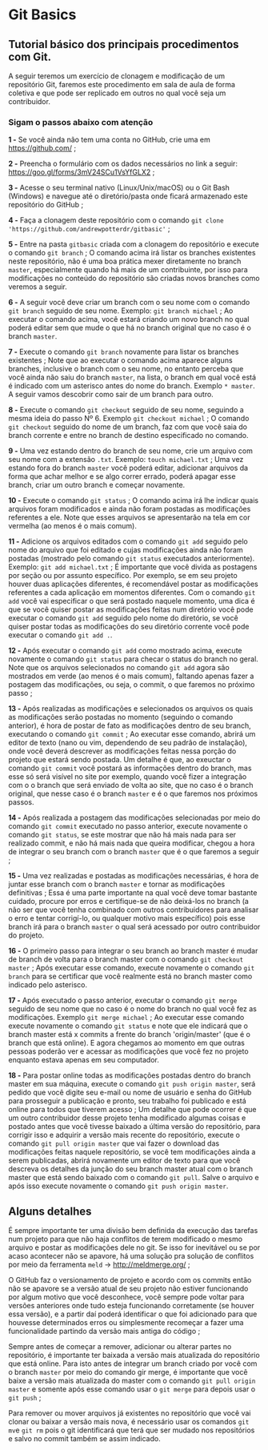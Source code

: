 # Git Basics

## Tutorial básico dos principais procedimentos com Git.

A seguir teremos um exercício de clonagem e modificação de um repositório Git, faremos este procedimento em sala de aula de forma coletiva e que pode ser replicado em outros no qual você seja um contribuidor.

### Sigam o passos abaixo com atenção

**1 -** Se você ainda não tem uma conta no GitHub, crie uma em https://github.com/ ;

**2 -** Preencha o formulário com os dados necessários no link a seguir: https://goo.gl/forms/3mV24SCu1VsYfGLX2 ;

**3 -** Acesse o seu terminal nativo (Linux/Unix/macOS) ou o Git Bash (Windows) e navegue até o diretório/pasta onde ficará armazenado este repositório do GitHub ;

**4 -** Faça a clonagem deste repositório com o comando `git clone 'https://github.com/andrewpotterdr/gitbasic'` ;

**5 -** Entre na pasta `gitbasic` criada com a clonagem do repositório e execute o comando `git branch` ;
O comando acima irá listar os branches existentes neste repositório, não é uma boa prática mexer diretamente no branch `master`, especialmente quando há mais de um contribuinte, por isso para modificações no conteúdo do repositório são criadas novos branches como veremos a seguir.

**6 -** A seguir você deve criar um branch com o seu nome com o comando `git branch` seguido de seu nome. Exemplo: `git branch michael` ;
Ao executar o comando acima, você estará criando um novo branch no qual poderá editar sem que mude o que há no branch original que no caso é o branch `master`.

**7 -** Execute o comando `git branch` novamente para listar os branches existentes ;
Note que ao executar o comando acima aparece alguns branches, inclusive o branch com o seu nome, no entanto perceba que você ainda não saiu do branch `master`, na lista, o branch em qual você está é indicado com um asterisco antes do nome do branch. Exemplo `* master`. A seguir vamos descobrir como sair de um branch para outro.

**8 -** Execute o comando `git checkout` seguido de seu nome, seguindo a mesma ideia do passo Nº 6. Exemplo `git checkout michael` ;
O comando `git checkout` seguido do nome de um branch, faz com que você saia do branch corrente e entre no branch de destino especificado no comando.

**9 -** Uma vez estando dentro do branch de seu nome, crie um arquivo com seu nome com a extensão `.txt`. Exemplo: `touch michael.txt` ;
Uma vez estando fora do branch `master` você poderá editar, adicionar arquivos da forma que achar melhor e se algo correr errado, poderá apagar esse branch, criar um outro branch e começar novamente.

**10 -** Execute o comando `git status` ;
O comando acima irá lhe indicar quais arquivos foram modificados e ainda não foram postadas as modificações referentes a ele. Note que esses arquivos se apresentarão na tela em cor vermelha (ao menos é o mais comum).

**11 -** Adicione os arquivos editados com o comando `git add` seguido pelo nome do arquivo que foi editado e cujas modificações ainda não foram postadas (mostrado pelo comando `git status` executados anteriormente). Exemplo: `git add michael.txt` ;
É importante que você divida as postagens por seção ou por assunto específico. Por exemplo, se em seu projeto houver duas aplicações diferentes, é recomendável postar as modificações referentes a cada aplicação em momentos diferentes. Com o comando `git add` você vai especificar o que será postado naquele momento, uma dica é que se você quiser postar as modificações feitas num diretório você pode executar o comando `git add` seguido pelo nome do diretório, se você quiser postar todas as modificações do seu diretório corrente você pode executar o comando `git add .`.

**12 -** Após executar o comando `git add` como mostrado acima, execute novamente o comando `git status` para checar o status do branch no geral. Note que os arquivos selecionados no comando `git add` agora são mostrados em verde (ao menos é o mais comum), faltando apenas fazer a postagem das modificações, ou seja, o commit, o que faremos no próximo passo ;

**13 -** Após realizadas as modificações e selecionados os arquivos os quais as modificações serão postadas no momento (seguindo o comando anterior), é hora de postar de fato as modificações dentro de seu branch, executando o comando `git commit` ;
Ao executar esse comando, abrirá um editor de texto (nano ou vim, dependendo de seu padrão de instalação), onde você deverá descrever as modificações feitas nessa porção do projeto que estará sendo postada. Um detalhe é que, ao exeuctar o comando `git commit` você postará as informações dentro do branch, mas esse só será visível no site por exemplo, quando você fizer a integração com o o branch que será enviado de volta ao site, que no caso é o branch original, que nesse caso é o branch `master` e é o que faremos nos próximos passos.

**14 -** Após realizada a postagem das modificações selecionadas por meio do comando `git commit` executado no passo anterior, execute novamente o comando `git status`, se este mostrar que não há mais nada para ser realizado commit, e não há mais nada que queira modificar, chegou a hora de integrar o seu branch com o branch `master` que é o que faremos a seguir ;

**15 -** Uma vez realizadas e postadas as modificações necessárias, é hora de juntar esse branch com o branch `master` e tornar as modificações definitivas ;
Essa é uma parte importante na qual você deve tomar bastante cuidado, procure por erros e certifique-se de não deixá-los no branch (a não ser que você tenha combinado com outros contribuidores para analisar o erro e tentar corrigí-lo, ou qualquer motivo mais específico) pois esse branch irá para o branch `master` o qual será acessado por outro contribuidor do projeto.

**16 -** O primeiro passo para integrar o seu branch ao branch master é mudar de branch de volta para o branch master com o comando `git checkout master` ;
Após executar esse comando, execute novamente o comando `git branch` para se certificar que você realmente está no branch master como indicado pelo asterisco.

**17 -** Após executado o passo anterior, executar o comando `git merge` seguido de seu nome que no caso é o nome do branch no qual você fez as modificações. Exemplo `git merge michael` ;
Ao executar esse comando execute novamente o comando `git status` e note que ele indicará que o branch master está x commits a frente do branch 'origin/master' (que é o branch que está online). E agora chegamos ao momento em que outras pessoas poderão ver e acessar as modificações que você fez no projeto enquanto estava apenas em seu computador.

**18 -** Para postar online todas as modificações postadas dentro do branch master em sua máquina, execute o comando `git push origin master`, será pedido que você digite seu e-mail ou nome de usuário e senha do GitHub para prosseguir a publicação e pronto, seu trabalho foi publicado e está online para todos que tiverem acesso ;
Um detalhe que pode ocorrer é que um outro contribuidor desse projeto tenha modificado algumas coisas e postado antes que você tivesse baixado a última versão do repositório, para corrigir isso e adquirir a versão mais recente do repositório, execute o comando `git pull origin master` que vai fazer o download das modificações feitas naquele repositório, se você tem modificações ainda a serem publicadas, abrirá novamente um editor de texto para que você descreva os detalhes da junção do seu branch master atual com o branch master que está sendo baixado com o comando `git pull`. Salve o arquivo e após isso execute novamente o comando `git push origin master`.

## Alguns detalhes

É sempre importante ter uma divisão bem definida da execução das tarefas num projeto para que não haja conflitos de terem modificado o mesmo arquivo e postar as modificações dele no git. Se isso for inevitável ou se por acaso acontecer não se apavore, há uma solução pra solução de conflitos por meio da ferramenta `meld` -> http://meldmerge.org/ ;

O GitHub faz o versionamento de projeto e acordo com os commits então não se apavore se a versão atual de seu projeto não estiver funcionando por algum motivo que você desconhece, você sempre pode voltar para versões anteriores onde tudo esteja funcionando corretamente (se houver essa versão), e a partir daí poderá identificar o que foi adicionado para que houvesse determinados erros ou simplesmente recomeçar a fazer uma funcionalidade partindo da versão mais antiga do código ;

Sempre antes de começar a remover, adicionar ou alterar partes no repositório, é importante ter baixada a versão mais atualizada do repositório que está online. Para isto antes de integrar um branch criado por você com o branch `master` por meio do comando gir merge, é importante que você baixe a versão mais atualizada do master com o comando `git pull origin master` e somente após esse comando usar o `git merge` para depois usar o `git push` ;

Para remover ou mover arquivos já existentes no repositório que você vai clonar ou baixar a versão mais nova, é necessário usar os comandos `git mv`e `git rm` pois o git identificará que terá que ser mudado nos repositórios e salvo no commit também se assim indicado.
